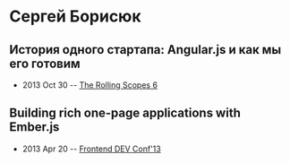 # Сергей Борисюк

## История одного стартапа: Angular.js и как мы его готовим
- 2013 Oct 30 -- [The Rolling Scopes 6](https://www.youtube.com/watch?v=bUrjh1MPilQ)    
## Building rich one-page applications with Ember.js
- 2013 Apr 20 -- [Frontend DEV Conf&#39;13](https://www.youtube.com/watch?v=AFncEM4rBw8)    
